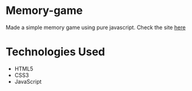 # Memory-game
Made a simple memory game using pure javascript. Check the site [here](https://roshan0708.github.io/memory-game/)

# Technologies Used 
* HTML5
* CSS3
* JavaScript
